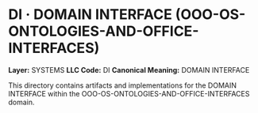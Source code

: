 # DI · DOMAIN INTERFACE (OOO-OS-ONTOLOGIES-AND-OFFICE-INTERFACES)

**Layer:** SYSTEMS
**LLC Code:** DI
**Canonical Meaning:** DOMAIN INTERFACE

This directory contains artifacts and implementations for the DOMAIN INTERFACE within the OOO-OS-ONTOLOGIES-AND-OFFICE-INTERFACES domain.
